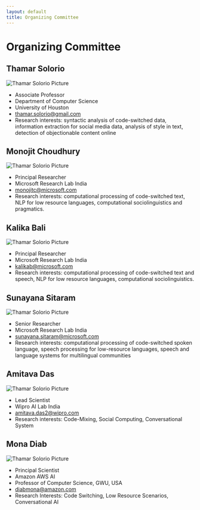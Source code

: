 ```yaml
---
layout: default
title: Organizing Committee
---
```


# Organizing Committee

## Thamar Solorio

![Thamar Solorio Picture](/images/ts.png)
- Associate Professor
- Department of Computer Science
- University of Houston
- [thamar.solorio@gmail.com](thamar.solorio@gmail.com "Email")
- Research interests: syntactic analysis of code-switched data, information extraction for social media data, analysis of style in text, detection of objectionable content online

## Monojit Choudhury

![Thamar Solorio Picture](/images/ts.png)
- Principal Researcher
- Microsoft Research Lab India
- [monojitc@microsoft.com](monojitc@microsoft.com  "Email")
- Research interests: computational processing of code-switched text, NLP for low resource languages, computational sociolinguistics and pragmatics.

## Kalika Bali

![Thamar Solorio Picture](/images/ts.png)
- Principal Researcher
- Microsoft Research Lab India
- [kalikab@microsoft.com](kalikab@microsoft.com  "Email")
- Research interests: computational processing of code-switched text and speech, NLP for low resource languages, computational sociolinguistics.

## Sunayana Sitaram

![Thamar Solorio Picture](/images/ts.png)
- Senior Researcher
- Microsoft Research Lab India
- [sunayana.sitaram@microsoft.com](sunayana.sitaram@microsoft.com "Email")
- Research interests: computational processing of code-switched spoken language, speech processing for low-resource languages, speech and language systems for multilingual communities

## Amitava Das

![Thamar Solorio Picture](/images/ts.png)
- Lead Scientist
- Wipro AI Lab India
- [amitava.das2@wipro.com](amitava.das2@wipro.com "Email")
- Research interests: Code-Mixing, Social Computing, Conversational System

## Mona Diab

![Thamar Solorio Picture](/images/ts.png)
- Principal Scientist
- Amazon AWS AI
- Professor of Computer Science, GWU, USA
- [diabmona@amazon.com](diabmona@amazon.com "Email")
- Research Interests: Code Switching, Low Resource Scenarios, Conversational AI
